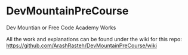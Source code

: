 # DevMountainPreCourse
Dev Mountian or Free Code Academy Works<br />

All the work and explanations can be found under the wiki for this repo: https://github.com/ArashRasteh/DevMountainPreCourse/wiki<br />
